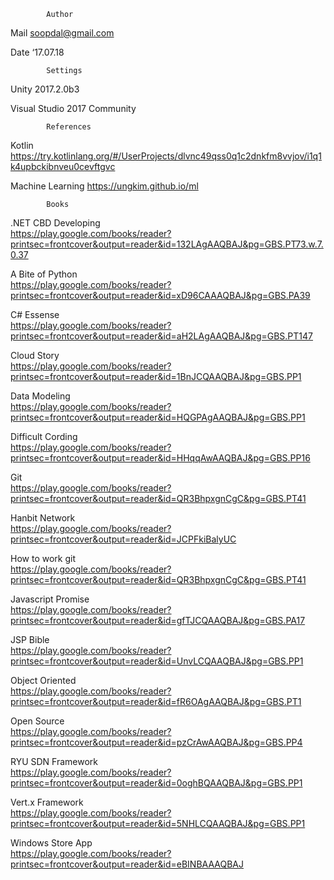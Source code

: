             Author
Mail	soopdal@gmail.com

Date	‘17.07.18



            Settings
Unity 2017.2.0b3

Visual Studio 2017 Community



            References
Kotlin https://try.kotlinlang.org/#/UserProjects/dlvnc49qss0q1c2dnkfm8vvjov/i1q1k4upbckibnveu0cevftgvc

Machine Learning             https://ungkim.github.io/ml


            Books
.NET CBD Developing     
https://play.google.com/books/reader?printsec=frontcover&output=reader&id=132LAgAAQBAJ&pg=GBS.PT73.w.7.0.37

A Bite of Python        
https://play.google.com/books/reader?printsec=frontcover&output=reader&id=xD96CAAAQBAJ&pg=GBS.PA39

C# Essense              
https://play.google.com/books/reader?printsec=frontcover&output=reader&id=aH2LAgAAQBAJ&pg=GBS.PT147

Cloud Story             
https://play.google.com/books/reader?printsec=frontcover&output=reader&id=1BnJCQAAQBAJ&pg=GBS.PP1

Data Modeling           
https://play.google.com/books/reader?printsec=frontcover&output=reader&id=HQGPAgAAQBAJ&pg=GBS.PP1

Difficult Cording       
https://play.google.com/books/reader?printsec=frontcover&output=reader&id=HHqqAwAAQBAJ&pg=GBS.PP16

Git                     
https://play.google.com/books/reader?printsec=frontcover&output=reader&id=QR3BhpxgnCgC&pg=GBS.PT41

Hanbit Network          
https://play.google.com/books/reader?printsec=frontcover&output=reader&id=JCPFkiBalyUC

How to work git         
https://play.google.com/books/reader?printsec=frontcover&output=reader&id=QR3BhpxgnCgC&pg=GBS.PT41

Javascript Promise      
https://play.google.com/books/reader?printsec=frontcover&output=reader&id=gfTJCQAAQBAJ&pg=GBS.PA17

JSP Bible               
https://play.google.com/books/reader?printsec=frontcover&output=reader&id=UnvLCQAAQBAJ&pg=GBS.PP1

Object Oriented         
https://play.google.com/books/reader?printsec=frontcover&output=reader&id=fR6OAgAAQBAJ&pg=GBS.PT1

Open Source             
https://play.google.com/books/reader?printsec=frontcover&output=reader&id=pzCrAwAAQBAJ&pg=GBS.PP4

RYU SDN Framework       
https://play.google.com/books/reader?printsec=frontcover&output=reader&id=0oghBQAAQBAJ&pg=GBS.PP1

Vert.x Framework        
https://play.google.com/books/reader?printsec=frontcover&output=reader&id=5NHLCQAAQBAJ&pg=GBS.PP1

Windows Store App       
https://play.google.com/books/reader?printsec=frontcover&output=reader&id=eBINBAAAQBAJ
